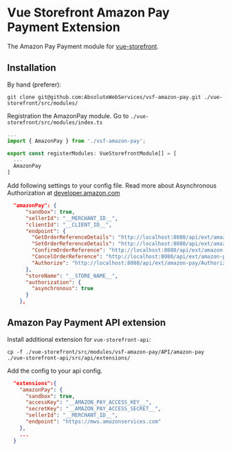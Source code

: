 # Vue Storefront Amazon Pay Payment Extension

The Amazon Pay Payment module for [vue-storefront](https://github.com/DivanteLtd/vue-storefront).

## Installation

By hand (preferer):

```shell
git clone git@github.com:AbsoluteWebServices/vsf-amazon-pay.git ./vue-storefront/src/modules/
```

Registration the AmazonPay module. Go to `./vue-storefront/src/modules/index.ts`

```js
...
import { AmazonPay } from './vsf-amazon-pay';

export const registerModules: VueStorefrontModule[] = [
  ...
  AmazonPay
]
```

Add following settings to your config file.
Read more about Asynchronous Authorization at [developer.amazon.com](https://developer.amazon.com/docs/amazon-pay-onetime/request-an-authorization.html#asynchronous-vs-synchronous-authorization-api-calls)

```json
  "amazonPay": {
      "sandbox": true,
      "sellerId": "__MERCHANT_ID__",
      "clientId": "__CLIENT_ID__",
      "endpoint": {
        "GetOrderReferenceDetails": "http://localhost:8080/api/ext/amazon-pay/GetOrderReferenceDetails",
        "SetOrderReferenceDetails": "http://localhost:8080/api/ext/amazon-pay/SetOrderReferenceDetails",
        "ConfirmOrderReference": "http://localhost:8080/api/ext/amazon-pay/ConfirmOrderReference",
        "CancelOrderReference": "http://localhost:8080/api/ext/amazon-pay/CancelOrderReference",
        "Authorize": "http://localhost:8080/api/ext/amazon-pay/Authorize"
      },
      "storeName": "__STORE_NAME__",
      "authorization": {
        "asynchronous": true
      }
    },
```

## Amazon Pay Payment API extension

Install additional extension for `vue-storefront-api`:

```shell
cp -f ./vue-storefront/src/modules/vsf-amazon-pay/API/amazon-pay ./vue-storefront-api/src/api/extensions/
```

Add the config to your api config.

```json
  "extensions":{
    "amazonPay": {
      "sandbox": true,
      "accessKey": "__AMAZON_PAY_ACCESS_KEY__",
      "secretKey": "__AMAZON_PAY_ACCESS_SECRET__",
      "sellerId": "__MERCHANT_ID__",
      "endpoint": "https://mws.amazonservices.com"
    },
    ...
  }
```
